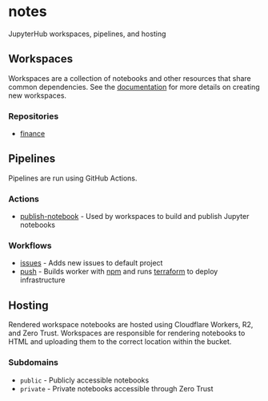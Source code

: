 # notes

JupyterHub workspaces, pipelines, and hosting

## Workspaces

Workspaces are a collection of notebooks and other resources that share common dependencies. See the [documentation](./workspaces/README.md) for more details on creating new workspaces.

### Repositories

- [finance](https://github.com/okkema/finance)

## Pipelines

Pipelines are run using GitHub Actions. 

### Actions
- [publish-notebook](.github/actions/publish-notebook/action.yaml) - Used by workspaces to build and publish Jupyter notebooks

### Workflows

- [issues](.github/workflows/issues.yaml) - Adds new issues to default project
- [push](.github/workflows/push.yaml) - Builds worker with [npm](./package.json) and runs [terraform](./terraform/) to deploy infrastructure

## Hosting

Rendered workspace notebooks are hosted using Cloudflare Workers, R2, and Zero Trust. Workspaces are responsible for rendering notebooks to HTML and uploading them to the correct location within the bucket. 

### Subdomains

- `public` - Publicly accessible notebooks
- `private` - Private notebooks accessible through Zero Trust
